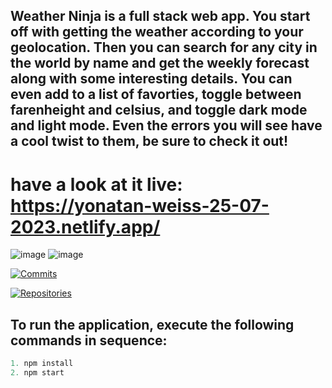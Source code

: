 ## Weather Ninja is a full stack web app. You start off with getting the weather according to your geolocation. Then you can search for any city in the world by name and get the weekly forecast along with some interesting details. You can even add to a list of favorties, toggle between farenheight and celsius, and toggle dark mode and light mode. Even the errors you will see have a cool twist to them, be sure to check it out!

# have a look at it live: https://yonatan-weiss-25-07-2023.netlify.app/

![image](https://github.com/johnBWeiss/weather-ninja/assets/94001381/a1c10d95-4c97-42e0-ba38-6c290bf2025c)
![image](https://github.com/johnBWeiss/weather-ninja/assets/94001381/9b80786c-d850-4a6e-800e-d19e55380f03)



[![Commits](https://img.shields.io/github/commit-activity/y/johnBWeiss/weather-ninja.svg?style=flat&label=Commits)](https://github.com/johnBWeiss/weather-ninja)

[![Repositories](https://img.shields.io/badge/Repos-10-brightgreen)](https://github.com/johnBWeiss)

## To run the application, execute the following commands in sequence:

```Javascript
1. npm install
2. npm start
```
